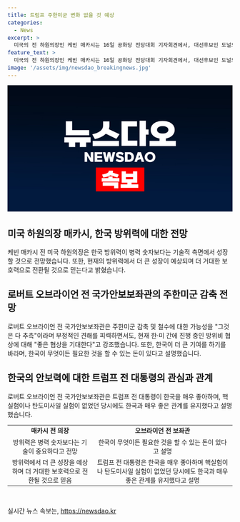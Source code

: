 ```yaml
---
title: 트럼프 주한미군 변화 없을 것 예상
categories:
  - News
excerpt: >
  미국의 전 하원의장인 케빈 매카시는 16일 공화당 전당대회 기자회견에서, 대선후보인 도널드 트럼프 전 대통령의 재집권 시 주한미군 변화 여부에 대해 부정적인 전망을 밝혔다. 또한, 주한미군 감축 및 철수설에 대한 추측을 부인하며 한국에 대한 더 큰 기여를 기대함을 강조했다. 오브라이언 전 보좌관도 이에 동의하며, 현재 진행 중인 한미 방위비 협상에 대해 긍정적인 결과를 기대한다고 밝혔다. 추가로, 한국은 매우 부유한 국가로서 필요한 조처를 할 수 있다는 점을 강조했다.
feature_text: >
  미국의 전 하원의장인 케빈 매카시는 16일 공화당 전당대회 기자회견에서, 대선후보인 도널드 트럼프 전 대통령의 재집권 시 주한미군 변화 여부에 대해 부정적인 전망을 밝혔다. 또한, 주한미군 감축 및 철수설에 대한 추측을 부인하며 한국에 대한 더 큰 기여를 기대함을 강조했다. 오브라이언 전 보좌관도 이에 동의하며, 현재 진행 중인 한미 방위비 협상에 대해 긍정적인 결과를 기대한다고 밝혔다. 추가로, 한국은 매우 부유한 국가로서 필요한 조처를 할 수 있다는 점을 강조했다.
image: '/assets/img/newsdao_breakingnews.jpg'
---
```


<p><img src="/assets/img/newsdao_breakingnews.jpg" alt="bookingtag 속보" /></p>

<h2 data-ke-size="size26">미국 하원의장 매카시, 한국 방위력에 대한 전망</h2>

<p data-ke-size="size16">케빈 매카시 전 미국 하원의장은 한국 방위력이 병력 숫자보다는 기술적 측면에서 성장할 것으로 전망했습니다. 또한, 현재의 방위력에서 더 큰 성장이 예상되며 더 거대한 보호력으로 전환될 것으로 믿는다고 밝혔습니다.</p>

<h2 data-ke-size="size26">로버트 오브라이언 전 국가안보보좌관의 주한미군 감축 전망</h2>

<p data-ke-size="size16">로버트 오브라이언 전 국가안보보좌관은 주한미군 감축 및 철수에 대한 가능성을 "그것은 다 추측"이라며 부정적인 견해를 피력하면서도, 현재 한·미 간에 진행 중인 방위비 협상에 대해 "좋은 협상을 기대한다"고 강조했습니다. 또한, 한국이 더 큰 기여를 하기를 바라며, 한국이 무엇이든 필요한 것을 할 수 있는 돈이 있다고 설명했습니다.</p>

<h2 data-ke-size="size26">한국의 안보력에 대한 트럼프 전 대통령의 관심과 관계</h2>

<p data-ke-size="size16">로버트 오브라이언 전 국가안보보좌관은 트럼프 전 대통령이 한국을 매우 좋아하며, 핵실험이나 탄도미사일 실험이 없었던 당시에도 한국과 매우 좋은 관계를 유지했다고 설명했습니다.</p>

<table style="width: 100%;">
<tbody>
<tr>
<td style="text-align: center; height: 17px;"><b>매카시 전 의장</b></td>
<td style="text-align: center; height: 17px;"><b>오브라이언 전 보좌관</b></td>
</tr>
<tr>
<td style="text-align: center;">방위력은 병력 숫자보다는 기술이 중요하다고 전망</td>
<td style="text-align: center;">한국이 무엇이든 필요한 것을 할 수 있는 돈이 있다고 설명</td>
</tr>
<tr>
<td style="text-align: center;">방위력에서 더 큰 성장을 예상하며 더 거대한 보호력으로 전환될 것으로 믿음</td>
<td style="text-align: center;">트럼프 전 대통령은 한국을 매우 좋아하며 핵실험이나 탄도미사일 실험이 없었던 당시에도 한국과 매우 좋은 관계를 유지했다고 설명</td>
</tr>
</tbody>
</table>

<p data-ke-size="size16">&nbsp;</p>
실시간 뉴스 속보는, <a href="https://newsdao.kr" rel="dofollow">https://newsdao.kr</a>



